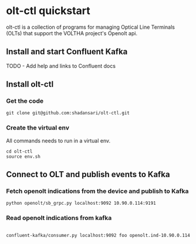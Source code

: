 # olt-ctl quickstart 
olt-ctl is a collection of programs for managing Optical Line Terminals (OLTs) that support the VOLTHA project's Openolt api.

## Install and start Confluent Kafka
TODO - Add help and links to Confluent docs

## Install olt-ctl
### Get the code
```shell
git clone git@github.com:shadansari/olt-ctl.git
```

### Create the virtual env

All commands needs to run in a virtual env.

```shell
cd olt-ctl
source env.sh
```

## Connect to OLT and publish events to Kafka
### Fetch openolt indications from the device and publish to Kafka
```shell
python openolt/sb_grpc.py localhost:9092 10.90.0.114:9191
```


### Read openolt indications from kafka
```shell

confluent-kafka/consumer.py localhost:9092 foo openolt.ind-10.90.0.114
```
